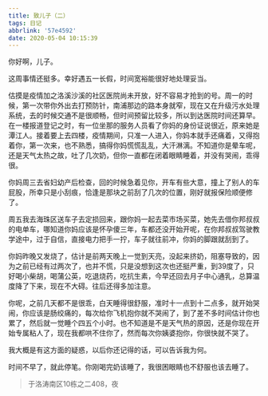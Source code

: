 ```yaml
---
title: 致儿子（二）
tags: 日记
abbrlink: '57e4592'
date: 2020-05-04 10:15:39
---
```


你好啊，儿子。

这周事情还挺多。幸好遇五一长假，时间宽裕能很好地处理妥当。

估摸是疫情加之洛溪沙溪的社区医院尚未开放，好不容易才抢到的号。周一的时候，第一次带你外出去打预防针，南浦那边的路本身就窄，现在又在升级污水处理系统，去的时候交通不是很顺畅，但时间预留比较多，所以到达医院时间还算早。在一楼报道登记之时，有一位坐那的服务人员看了你妈的身份证说很近，原来她是潭江人。接着要上去四楼，疫情期间，只准一人进入，你妈本就手还痛着，又得抱着你，第一次来，也不熟悉，搞得你妈慌慌乱乱，大汗淋漓。不知道你是晕车呢，还是天气太热之故，吐了几次奶，但你一直都在闭着眼睛睡着，并没有哭闹，乖得很。

<!-- more -->

你妈周三去省妇幼产后检查，回的时候急着见你，开车有些大意，撞上了别人的车屁股，所幸只是小刮痕，恰逢是那块之前刮了几次的位置，刚好就报保险顺便修了。

周五我去海珠区送车子去定损回来，跟你妈一起去菜市场买菜，她先去借你邦叔叔的电单车，哪知道你妈应该是怀孕傻三年，车都还没开始开呢，在你邦叔叔驾驶教学途中，过于自信，直接电力把手一拧，车子就往前冲，你妈的脚跟就刮到了。

你妈昨晚又发烧了，估计是前两天晚上一觉到天亮，没起来挤奶，阻塞导致的，因为之前已经有过两次了，也并不慌，只是没想到这次也还挺严重，到39度了，只好喝小柴胡，喝蒲公英，吃退烧药，吃抗生素，今早还回去月子中心通乳，总算温度降了下来，现在不大碍。往后还得多加注意。

你呢，之前几天都不是很乖，白天睡得很舒服，准时十一点到十二点多，就开始哭闹，你应该是肠绞痛的，每次给你飞机抱你就不哭闹了，到了差不多时间估计你也累了，然后就一觉睡个四五个小时。也不知道是不是天气热的原因，还是你现在开始专属粘人了，现在我都哄不住你了，然而每次你姨婆抱你，你很快就不哭了。

我大概是有这方面的疑惑，以后你还记得的话，可以告诉我为何。

时间不早了，就此停笔。你刚喝完奶该睡了，我很困眼睛也不舒服也该去睡了。

> 于洛涛南区10栋之二408，夜